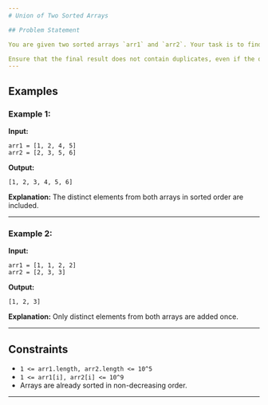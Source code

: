```yaml
---
# Union of Two Sorted Arrays

## Problem Statement

You are given two sorted arrays `arr1` and `arr2`. Your task is to find their **union**. The union of two arrays includes all distinct elements from both arrays in sorted order.

Ensure that the final result does not contain duplicates, even if the original arrays do.
---
```


## Examples

### Example 1:

**Input:**

```
arr1 = [1, 2, 4, 5]
arr2 = [2, 3, 5, 6]
```

**Output:**

```
[1, 2, 3, 4, 5, 6]
```

**Explanation:**
The distinct elements from both arrays in sorted order are included.

---

### Example 2:

**Input:**

```
arr1 = [1, 1, 2, 2]
arr2 = [2, 3, 3]
```

**Output:**

```
[1, 2, 3]
```

**Explanation:**
Only distinct elements from both arrays are added once.

---

## Constraints

- `1 <= arr1.length, arr2.length <= 10^5`
- `1 <= arr1[i], arr2[i] <= 10^9`
- Arrays are already sorted in non-decreasing order.

---
